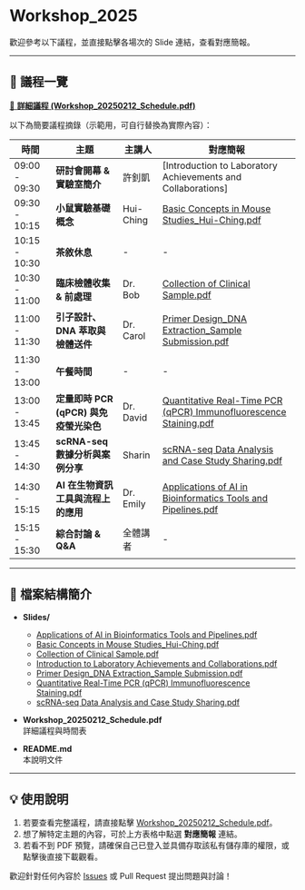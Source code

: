 # Workshop_2025

歡迎參考以下議程，並直接點擊各場次的 Slide 連結，查看對應簡報。

---

## 📅 議程一覽
[📑 **詳細議程 (Workshop_20250212_Schedule.pdf)**](./Workshop_20250212_Schedule.pdf)

以下為簡要議程摘錄（示範用，可自行替換為實際內容）：

| 時間           | 主題                                                                                                                | 主講人       | 對應簡報                                                                                                |
|----------------|--------------------------------------------------------------------------------------------------------------------|--------------|----------------------------------------------------------------------------------------------------------|
| 09:00 - 09:30  | **研討會開幕 & 實驗室簡介**                                                                                         | 許釗凱    | [Introduction to Laboratory Achievements and Collaborations] |
| 09:30 - 10:15  | **小鼠實驗基礎概念**                                                                                                | Hui-Ching    | [Basic Concepts in Mouse Studies_Hui-Ching.pdf](./Slides/Basic%20Concepts%20in%20Mouse%20Studies_Hui-Ching.pdf)                                |
| 10:15 - 10:30  | **茶敘休息**                                                                                                       | -            | -                                                                                                        |
| 10:30 - 11:00  | **臨床檢體收集 & 前處理**                                                                                           | Dr. Bob      | [Collection of Clinical Sample.pdf](./Slides/Collection%20of%20Clinical%20Sample.pdf)                    |
| 11:00 - 11:30  | **引子設計、DNA 萃取與檢體送件**                                                                                    | Dr. Carol    | [Primer Design_DNA Extraction_Sample Submission.pdf](./Slides/Primer%20Design_DNA%20Extraction_Sample%20Submission.pdf)                        |
| 11:30 - 13:00  | **午餐時間**                                                                                                       | -            | -                                                                                                        |
| 13:00 - 13:45  | **定量即時 PCR (qPCR) 與免疫螢光染色**                                                                               | Dr. David    | [Quantitative Real-Time PCR (qPCR) Immunofluorescence Staining.pdf](./Slides/Quantitative%20Real-Time%20PCR%20(qPCR)%20Immunofluorescence%20Staining.pdf) |
| 13:45 - 14:30  | **scRNA-seq 數據分析與案例分享**                                                                                    | Sharin       | [scRNA-seq Data Analysis and Case Study Sharing.pdf](./Slides/scRNA-seq%20Data%20Analysis%20and%20Case%20Study%20Sharing.pdf)                  |
| 14:30 - 15:15  | **AI 在生物資訊工具與流程上的應用**                                                                                 | Dr. Emily    | [Applications of AI in Bioinformatics Tools and Pipelines.pdf](./Slides/Applications%20of%20AI%20in%20Bioinformatics%20Tools%20and%20Pipelines.pdf) |
| 15:15 - 15:30  | **綜合討論 & Q&A**                                                                                                  | 全體講者     | -                                                                                                        |

---

## 📂 檔案結構簡介

- **Slides/**  
  - [Applications of AI in Bioinformatics Tools and Pipelines.pdf](./Slides/Applications%20of%20AI%20in%20Bioinformatics%20Tools%20and%20Pipelines.pdf)  
  - [Basic Concepts in Mouse Studies_Hui-Ching.pdf](./Slides/Basic%20Concepts%20in%20Mouse%20Studies_Hui-Ching.pdf)  
  - [Collection of Clinical Sample.pdf](./Slides/Collection%20of%20Clinical%20Sample.pdf)  
  - [Introduction to Laboratory Achievements and Collaborations.pdf](./Slides/Introduction%20to%20Laboratory%20Achievements%20and%20Collaborations.pdf)  
  - [Primer Design_DNA Extraction_Sample Submission.pdf](./Slides/Primer%20Design_DNA%20Extraction_Sample%20Submission.pdf)  
  - [Quantitative Real-Time PCR (qPCR) Immunofluorescence Staining.pdf](./Slides/Quantitative%20Real-Time%20PCR%20(qPCR)%20Immunofluorescence%20Staining.pdf)  
  - [scRNA-seq Data Analysis and Case Study Sharing.pdf](./Slides/scRNA-seq%20Data%20Analysis%20and%20Case%20Study%20Sharing.pdf)

- **Workshop_20250212_Schedule.pdf**  
  詳細議程與時間表

- **README.md**  
  本說明文件

---

## 💡 使用說明

1. 若要查看完整議程，請直接點擊 [Workshop_20250212_Schedule.pdf](./Workshop_20250212_Schedule.pdf)。  
2. 想了解特定主題的內容，可於上方表格中點選 **對應簡報** 連結。  
3. 若看不到 PDF 預覽，請確保自己已登入並具備存取該私有儲存庫的權限，或點擊後直接下載觀看。

歡迎針對任何內容於 [Issues](../../issues) 或 Pull Request 提出問題與討論！
